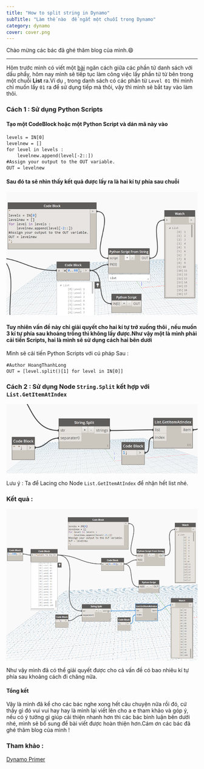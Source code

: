 ```yaml
---
title: "How to split string in Dynamo"
subTitle: "Làm thế nào  để ngắt một chuỗi trong Dynamo"
category: dynamo
cover: cover.png
---
```


Chào mừng các bác đã ghé thăm blog của mình.😄

---

Hôm trước mình có viết một [bài](https://chuongmep.com/break-string-in-dynamo-list-with-characters/) ngăn cách giữa các phần tử danh sách với dấu phẩy, hôm nay mình sẽ tiếp tục làm công việc lấy phần tử từ bên trong một chuỗi **List** ra.Ví dụ , trong danh sách có các phần từ `Level 01 `thì mình chỉ muốn lấy `01` ra để  sử dụng tiếp mà thôi, vậy thì mình sẽ bắt tay vào làm thôi.

### Cách 1 : Sử dụng Python Scripts
#### Tạo một **CodeBlock** hoặc một **Python Script** và dán mã này vào

```
levels = IN[0]
levelnew = []
for level in levels :
	levelnew.append(level[-2::])
#Assign your output to the OUT variable.
OUT = levelnew
```
#### Sau đó ta sẽ nhìn thấy kết quả được lấy ra là hai kí tự phía sau chuỗi
![](https://github.com/chuong9x/DataBlog/blob/master/splitstring/SplitString01.png?raw=true)
#### Tuy nhiên vấn đề này chỉ giải quyết cho hai kí tự trở xuống thôi , nếu muốn 3 kí tự phía sau khoảng trống thì không lấy được.Như vậy một là mình phải cải tiến Scripts, hai là mình sẽ sử dụng cách hai bên dưới
Mình sẽ cải tiến Python Scripts với cú pháp Sau :
```
#Author HoangThanhLong
OUT = [level.split()[1] for level in IN[0]]
```
### Cách 2 : Sử dụng Node `String.Split` kết hợp với `List.GetItemAtIndex`
![](https://github.com/chuong9x/DataBlog/blob/master/splitstring/SplitString02.png?raw=true)

Lưu ý : Ta để Lacing cho Node `List.GetItemAtIndex` để nhận hết list nhé.
### Kết quả : 
![](https://github.com/chuong9x/DataBlog/blob/master/splitstring/Screenshot_1.png?raw=true)

Như vậy mình đã có thể giải quyết được cho cả vấn đề có bao nhiêu kí tự phía sau khoảng cách đi chăng nữa.
#### Tổng kết
Vậy là mình đã kể cho các bác nghe xong hết câu chuyện nữa rồi đó, cứ thấy gì đó vui vui hay hay là mình lại viết lên cho a e tham khảo và góp ý, nếu có ý tưởng gì giúp cải thiện nhanh hơn thì các bác bình luận bên dưới nhé, mình sẽ bổ sung để bài viết được hoàn thiện hơn.Cám ơn các bác đã ghé thăm blog của mình !

### Tham khảo :

[Dynamo Primer](https://primer.dynamobim.org/04_The-Building-Blocks-of-Programs/4-4_strings.html)

